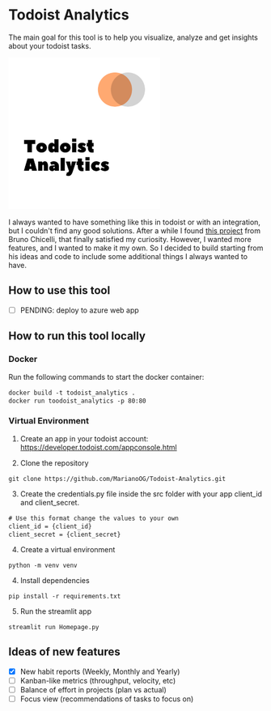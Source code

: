 # Todoist Analytics

The main goal for this tool is to help you visualize, analyze and get insights about your todoist tasks. 

![Analytics logo](img/analytics_logo_300x300.png)

I always wanted to have something like this in todoist or with an integration, but I couldn't find any good solutions. 
After a while I found [this project](https://github.com/brunorosilva/todoist-analytics) from Bruno Chicelli,
that finally satisfied my curiosity. However, I wanted more features, and I wanted to make it my own.
So I decided to build starting from his ideas and code to include some additional things I always wanted to have.

## How to use this tool

- [ ] PENDING: deploy to azure web app

## How to run this tool locally

### Docker

Run the following commands to start the docker container:

```
docker build -t todoist_analytics .
docker run toodoist_analytics -p 80:80
``` 

### Virtual Environment

1. Create an app in your todoist account: https://developer.todoist.com/appconsole.html

2. Clone the repository
```
git clone https://github.com/MarianoOG/Todoist-Analytics.git
```

3. Create the credentials.py file inside the src folder with your app client_id and client_secret.
```
# Use this format change the values to your own
client_id = {client_id}
client_secret = {client_secret}
```

4. Create a virtual environment
```
python -m venv venv
```


4. Install dependencies
```
pip install -r requirements.txt
```

5. Run the streamlit app
```
streamlit run Homepage.py
```

## Ideas of new features

- [x] New habit reports (Weekly, Monthly and Yearly)
- [ ] Kanban-like metrics (throughput, velocity, etc)
- [ ] Balance of effort in projects (plan vs actual)
- [ ] Focus view (recommendations of tasks to focus on)
